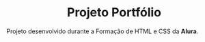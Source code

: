 <h1 align="center">Projeto Portfólio</h1>
<p>Projeto desenvolvido durante a Formação de HTML e CSS da <strong>Alura</strong>.<p>


